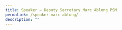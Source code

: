 ```yaml
---
title: Speaker – Deputy Secretary Marc Ablong PSM
permalink: /speaker-marc-ablong/
description: ""
---
```

